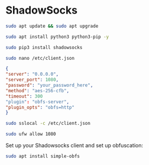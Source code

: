 # ShadowSocks

```bash
sudo apt update && sudo apt upgrade
```
```bash
sudo apt install python3 python3-pip -y
```
```bash
sudo pip3 install shadowsocks
```
```bash
sudo nano /etc/client.json
```
```json
{
"server": "0.0.0.0",
"server_port": 1080,
"password": "your_password_here",
"method": "aes-256-cfb",
"timeout": 300
"plugin": "obfs-server",
"plugin_opts": "obfs=http"
}
```
```bash
sudo sslocal -c /etc/client.json
```
```bash
sudo ufw allow 1080
```
Set up your Shadowsocks client and set up obfuscation:

```bash
sudo apt install simple-obfs
```
